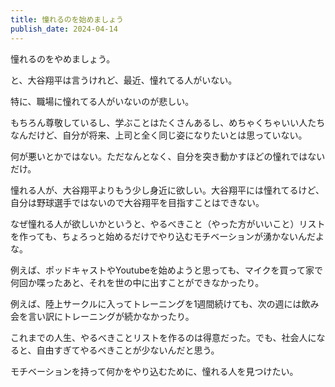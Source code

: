 ```yaml
---
title: 憧れるのを始めましょう
publish_date: 2024-04-14
---
```


憧れるのをやめましょう。

と、大谷翔平は言うけれど、最近、憧れてる人がいない。

特に、職場に憧れてる人がいないのが悲しい。

もちろん尊敬しているし、学ぶことはたくさんあるし、めちゃくちゃいい人たちなんだけど、自分が将来、上司と全く同じ姿になりたいとは思っていない。

何が悪いとかではない。ただなんとなく、自分を突き動かすほどの憧れではないだけ。

憧れる人が、大谷翔平よりもう少し身近に欲しい。大谷翔平には憧れてるけど、自分は野球選手ではないので大谷翔平を目指すことはできない。

なぜ憧れる人が欲しいかというと、やるべきこと（やった方がいいこと）リストを作っても、ちょろっと始めるだけでやり込むモチベーションが湧かないんだよな。

例えば、ポッドキャストやYoutubeを始めようと思っても、マイクを買って家で何回か喋ったあと、それを世の中に出すことができなかったり。

例えば、陸上サークルに入ってトレーニングを1週間続けても、次の週には飲み会を言い訳にトレーニングが続かなかったり。

これまでの人生、やるべきことリストを作るのは得意だった。でも、社会人になると、自由すぎてやるべきことが少ないんだと思う。

モチベーションを持って何かをやり込むために、憧れる人を見つけたい。

